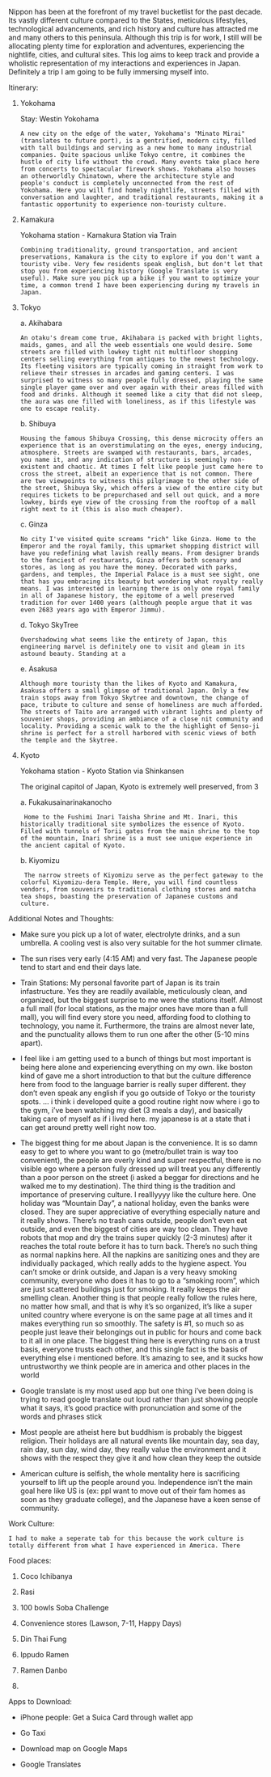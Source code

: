 Nippon has been at the forefront of my travel bucketlist for the past decade. Its vastly different culture compared to the States, meticulous lifestyles, technological advancements, and rich history and culture has attracted me and many others to this peninsula. Although this trip is for work, I still will be allocating plenty time for exploration and adventures, experiencing the nightlife, cities, and cultural sites. This log aims to keep track and provide a wholistic representation of my interactions and experiences in Japan. Definitely a trip I am going to be fully immersing myself into. 

Itinerary:

 1. Yokohama

    Stay: Westin Yokohama
    
        A new city on the edge of the water, Yokohama's "Minato Mirai" (translates to future port), is a gentrified, modern city, filled with tall buildings and serving as a new home to many industrial companies. Quite spacious unlike Tokyo centre, it combines the hustle of city life without the crowd. Many events take place here from concerts to spectacular firework shows. Yokohama also houses an otherworldly Chinatown, where the architecture style and people's conduct is completely unconnected from the rest of Yokohama. Here you will find homely nightlife, streets filled with conversation and laughter, and traditional restaurants, making it a fantastic opportunity to experience non-touristy culture.

2.  Kamakura

    Yokohama station - Kamakura Station via Train

        Combining traditionality, ground transportation, and ancient preservations, Kamakura is the city to explore if you don't want a touristy vibe. Very few residents speak english, but don't let that stop you from experiencing history (Google Translate is very useful). Make sure you pick up a bike if you want to optimize your time, a common trend I have been experiencing during my travels in Japan.  

3.  Tokyo

    a. Akihabara

        An otaku's dream come true, Akihabara is packed with bright lights, maids, games, and all the weeb essentials one would desire. Some streets are filled with lowkey tight nit multifloor shopping centers selling everything from antiques to the newest technology. Its fleeting visitors are typically coming in straight from work to relieve their stresses in arcades and gaming centers. I was surprised to witness so many people fully dressed, playing the same single player game over and over again with their areas filled with food and drinks. Although it seemed like a city that did not sleep, the aura was one filled with loneliness, as if this lifestyle was one to escape reality. 

    b. Shibuya

        Housing the famous Shibuya Crossing, this dense microcity offers an experience that is an overstimulating on the eyes, energy inducing, atmosphere. Streets are swamped with restaurants, bars, arcades, you name it, and any indication of structure is seemingly non-existent and chaotic. At times I felt like people just came here to cross the street, albeit an experience that is not common. There are two viewpoints to witness this pilgrimage to the other side of the street, Shibuya Sky, which offers a view of the entire city but requires tickets to be prepurchased and sell out quick, and a more lowkey, birds eye view of the crossing from the rooftop of a mall right next to it (this is also much cheaper).

    c. Ginza
    
        No city I've visited quite screams "rich" like Ginza. Home to the Emperor and the royal family, this upmarket shopping district will have you redefining what lavish really means. From designer brands to the fanciest of restaurants, Ginza offers both scenary and stores, as long as you have the money. Decorated with parks, gardens, and temples, the Imperial Palace is a must see sight, one that has you embracing its beauty but wondering what royalty really means. I was interested in learning there is only one royal family in all of Japanese history, the epitome of a well preserved tradition for over 1400 years (although people argue that it was even 2683 years ago with Emperor Jimmu).

    d. Tokyo SkyTree

        Overshadowing what seems like the entirety of Japan, this engineering marvel is definitely one to visit and gleam in its astound beauty. Standing at a 

    e. Asakusa

        Although more touristy than the likes of Kyoto and Kamakura, Asakusa offers a small glimpse of traditional Japan. Only a few train stops away from Tokyo Skytree and downtown, the change of pace, tribute to culture and sense of homeliness are much afforded. The streets of Taito are arranged with vibrant lights and plenty of souvenier shops, providing an ambiance of a close nit community and locality. Providing a scenic walk to the the highlight of Senso-ji shrine is perfect for a stroll harbored with scenic views of both the temple and the Skytree. 

4. Kyoto
    
    Yokohama station - Kyoto Station via Shinkansen

    The original capitol of Japan, Kyoto is extremely well preserved, from 3

    a. Fukakusainarinakanocho

        Home to the Fushimi Inari Taisha Shrine and Mt. Inari, this historically traditional site symbolizes the essence of Kyoto. Filled with tunnels of Torii gates from the main shrine to the top of the mountain, Inari shrine is a must see unique experience in the ancient capital of Kyoto.

    b. Kiyomizu

        The narrow streets of Kiyomizu serve as the perfect gateway to the colorful Kiyomizu-dera Temple. Here, you will find countless vendors, from souvenirs to traditional clothing stores and matcha tea shops, boasting the preservation of Japanese customs and culture. 

Additional Notes and Thoughts:

- Make sure you pick up a lot of water, electrolyte drinks, and a sun umbrella. A cooling vest is also very suitable for the hot summer climate. 

- The sun rises very early (4:15 AM) and very fast. The Japanese people tend to start and end their days late.

- Train Stations: My personal favorite part of Japan is its train infastructure. Yes they are readily available, meticulously clean, and organized, but the biggest surprise to me were the stations itself. Almost a full mall (for local stations, as the major ones have more than a full mall), you will find every store you need, affording food to clothing to technology, you name it. Furthermore, the trains are almost never late, and the punctuality allows them to run one after the other (5-10 mins apart).

- I feel like i am getting used to a bunch of things but most important is being here alone and experiencing everything on my own. like boston kind of gave me a short introduction to that but the culture difference here from food to the language barrier is really super different. they don’t even speak any english if you go outside of Tokyo or the touristy spots. … i think i developed quite a good routine right now where i go to the gym, i’ve been watching my diet (3 meals a day), and basically taking care of myself as if i lived here. my japanese is at a state that i can get around pretty well right now too. 

- The biggest thing for me about Japan is the convenience. It is so damn easy to get to where you want to go (metro/bullet train is way too convenient), the people are overly kind and super respectful, there is no visible ego where a person fully dressed up will treat you any differently than a poor person on the street (i asked a beggar for directions and he walked me to my destination). The third thing is the tradition and importance of preserving culture. I realllyyyy like the culture here. One holiday was “Mountain Day”, a national holiday, even the banks were closed. They are super appreciative of everything especially nature and it really shows. There’s no trash cans outside, people don’t even eat outside, and even the biggest of cities are way too clean. They have robots that mop and dry the trains super quickly (2-3 minutes) after it reaches the total route before it has to turn back. There’s no such thing as normal napkins here. All the napkins are sanitizing ones and they are individually packaged, which really adds to the hygiene aspect. You can’t smoke or drink outside, and Japan is a very heavy smoking community, everyone who does it has to go to a “smoking room”, which are just scattered buildings just for smoking. It really keeps the air smelling clean. Another thing is that people really follow the rules here, no matter how small, and that is why it’s so organized, it’s like a super united country where everyone is on the same page at all times and it makes everything run so smoothly. The safety is #1, so much so as people just leave their belongings out in public for hours and come back to it all in one place. The biggest thing here is everything runs on a trust basis, everyone trusts each other, and this single fact is the basis of everything else i mentioned before. It’s amazing to see, and it sucks how untrustworthy we think people are in america and other places in the world

- Google translate is my most used app but one thing i’ve been doing is trying to read google translate out loud rather than just showing people what it says, it’s good practice with pronunciation and some of the words and phrases stick

- Most people are atheist here but buddhism is probably the biggest religion. Their holidays are all natural events like mountain day, sea day, rain day, sun day, wind day, they really value the environment and it shows with the respect they give it and how clean they keep the outside

- American culture is selfish, the whole mentality here is sacrificing yourself to lift up the people around you. Independence isn’t the main goal here like US is (ex: ppl want to move out of their fam homes as soon as they graduate college), and the Japanese have a keen sense of community.

Work Culture:

    I had to make a seperate tab for this because the work culture is totally different from what I have experienced in America. There 

Food places:

1. Coco Ichibanya

2. Rasi

4. 100 bowls Soba Challenge

5. Convenience stores (Lawson, 7-11, Happy Days)

6. Din Thai Fung

7. Ippudo Ramen

8. Ramen Danbo

9. 

Apps to Download:

- iPhone people: Get a Suica Card through wallet app

- Go Taxi

- Download map on Google Maps

- Google Translates


